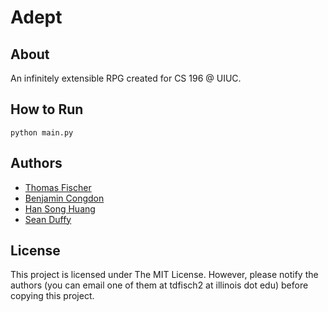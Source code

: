 # Adept
## About
An infinitely extensible RPG created for CS 196 @ UIUC.

## How to Run

```python main.py```

## Authors

* [Thomas Fischer](https://github.com/gragas)
* [Benjamin Congdon](https://github.com/benjamincongdon)
* [Han Song Huang](https://github.com/hhuang97)
* [Sean Duffy](https://github.com/spduffy2)

## License

This project is licensed under The MIT License. However, please notify the authors (you can email one of them at tdfisch2 at illinois dot edu)  before copying this project.
